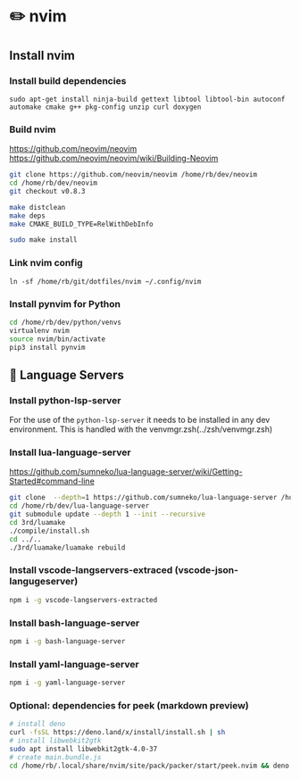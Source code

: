 # ✏️ nvim

## Install nvim

### Install build dependencies

```
sudo apt-get install ninja-build gettext libtool libtool-bin autoconf automake cmake g++ pkg-config unzip curl doxygen
```

### Build nvim

https://github.com/neovim/neovim
https://github.com/neovim/neovim/wiki/Building-Neovim

```bash
git clone https://github.com/neovim/neovim /home/rb/dev/neovim
cd /home/rb/dev/neovim
git checkout v0.8.3

make distclean
make deps
make CMAKE_BUILD_TYPE=RelWithDebInfo

sudo make install
```

### Link nvim config

```
ln -sf /home/rb/git/dotfiles/nvim ~/.config/nvim
```

### Install pynvim for Python

```bash
cd /home/rb/dev/python/venvs
virtualenv nvim
source nvim/bin/activate
pip3 install pynvim
```

## 💬 Language Servers

### Install python-lsp-server

For the use of the `python-lsp-server` it needs to be installed in any dev environment.
This is handled with the venvmgr.zsh(../zsh/venvmgr.zsh)

### Install lua-language-server
https://github.com/sumneko/lua-language-server/wiki/Getting-Started#command-line

```bash
git clone  --depth=1 https://github.com/sumneko/lua-language-server /home/rb/dev/lua-language-server
cd /home/rb/dev/lua-language-server
git submodule update --depth 1 --init --recursive
cd 3rd/luamake
./compile/install.sh
cd ../..
./3rd/luamake/luamake rebuild
```

### Install vscode-langservers-extraced (vscode-json-langugeserver)
```bash
npm i -g vscode-langservers-extracted
```

### Install bash-language-server
```bash
npm i -g bash-language-server
```

### Install yaml-language-server
```bash
npm i -g yaml-language-server
```

### Optional: dependencies for peek (markdown preview)
```bash
# install deno
curl -fsSL https://deno.land/x/install/install.sh | sh
# install libwebkit2gtk
sudo apt install libwebkit2gtk-4.0-37
# create main.bundle.js
cd /home/rb/.local/share/nvim/site/pack/packer/start/peek.nvim && deno task build:debug
```
